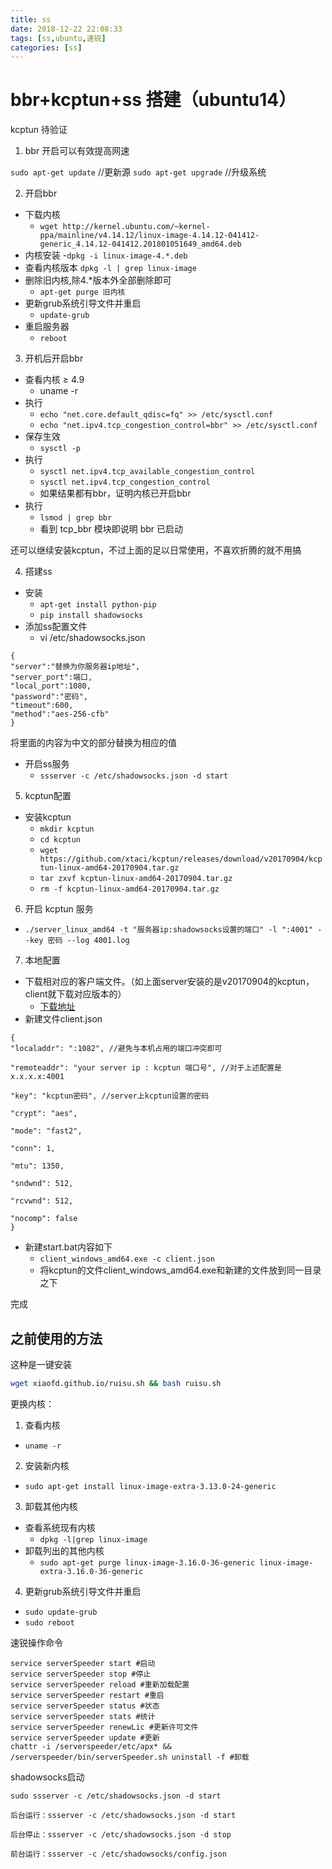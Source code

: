 ```yaml
---
title: ss
date: 2018-12-22 22:08:33
tags: [ss,ubuntu,速锐]
categories: [ss]
---
```



# bbr+kcptun+ss 搭建（ubuntu14）
kcptun 待验证
1. bbr 开启可以有效提高网速

`sudo apt-get update`  //更新源
`sudo apt-get upgrade`  //升级系统

2. 开启bbr
- 下载内核
  - `wget http://kernel.ubuntu.com/~kernel-ppa/mainline/v4.14.12/linux-image-4.14.12-041412-generic_4.14.12-041412.201801051649_amd64.deb` 
- 内核安装
  -`dpkg -i linux-image-4.*.deb` 
- 查看内核版本
`dpkg -l | grep linux-image` 
- 删除旧内核,除4.*版本外全部删除即可
  - `apt-get purge 旧内核`
- 更新grub系统引导文件并重启
  - `update-grub`
- 重启服务器
  - `reboot`

3. 开机后开启bbr
- 查看内核 ≥ 4.9
  - uname -r
- 执行
  - `echo "net.core.default_qdisc=fq" >> /etc/sysctl.conf`
  - `echo "net.ipv4.tcp_congestion_control=bbr" >> /etc/sysctl.conf`
- 保存生效
  - `sysctl -p`
- 执行
  - `sysctl net.ipv4.tcp_available_congestion_control`
  - `sysctl net.ipv4.tcp_congestion_control`
  - 如果结果都有bbr，证明内核已开启bbr
- 执行
  - `lsmod | grep bbr`
  - 看到 tcp_bbr 模块即说明 bbr 已启动

还可以继续安装kcptun，不过上面的足以日常使用，不喜欢折腾的就不用搞

4. 搭建ss
- 安装
  - `apt-get install python-pip`
  - `pip install shadowsocks`
- 添加ss配置文件
  - vi /etc/shadowsocks.json
```
{
"server":"替换为你服务器ip地址",  
"server_port":端口,
"local_port":1080,
"password":"密码",
"timeout":600,
"method":"aes-256-cfb"
}
```
将里面的内容为中文的部分替换为相应的值

- 开启ss服务
  - `ssserver -c /etc/shadowsocks.json -d start`

5. kcptun配置
- 安装kcptun
  - `mkdir kcptun`
  - `cd kcptun`
  - `wget https://github.com/xtaci/kcptun/releases/download/v20170904/kcptun-linux-amd64-20170904.tar.gz`
  - `tar zxvf kcptun-linux-amd64-20170904.tar.gz`
  - `rm -f kcptun-linux-amd64-20170904.tar.gz`

6. 开启 kcptun 服务

- `./server_linux_amd64 -t "服务器ip:shadowsocks设置的端口" -l ":4001" --key 密码 --log 4001.log`

7. 本地配置
- 下载相对应的客户端文件。（如上面server安装的是v20170904的kcptun，client就下载对应版本的）
  - [下载地址](https://github.com/xtaci/kcptun/releases?after=v20171129)
- 新建文件client.json
```
{
"localaddr": ":1082", //避免与本机占用的端口冲突即可

"remoteaddr": "your server ip : kcptun 端口号", //对于上述配置是 x.x.x.x:4001

"key": "kcptun密码", //server上kcptun设置的密码

"crypt": "aes",

"mode": "fast2",

"conn": 1,

"mtu": 1350,

"sndwnd": 512,

"rcvwnd": 512,

"nocomp": false
}
```
- 新建start.bat内容如下
  - `client_windows_amd64.exe -c client.json`
  - 将kcptun的文件client_windows_amd64.exe和新建的文件放到同一目录之下

完成








## 之前使用的方法

这种是一键安装
```bash
wget xiaofd.github.io/ruisu.sh && bash ruisu.sh
```

更换内核：
1. 查看内核
  - `uname -r`
2. 安装新内核
  - `sudo apt-get install linux-image-extra-3.13.0-24-generic`
3. 卸载其他内核
  - 查看系统现有内核
    - `dpkg -l|grep linux-image`
  - 卸载列出的其他内核
    - `sudo apt-get purge linux-image-3.16.0-36-generic linux-image-extra-3.16.0-36-generic`
4.  更新grub系统引导文件并重启
  - `sudo update-grub `
  - `sudo reboot`

速锐操作命令
```
service serverSpeeder start #启动
service serverSpeeder stop #停止
service serverSpeeder reload #重新加载配置
service serverSpeeder restart #重启
service serverSpeeder status #状态
service serverSpeeder stats #统计
service serverSpeeder renewLic #更新许可文件
service serverSpeeder update #更新
chattr -i /serverspeeder/etc/apx* && /serverspeeder/bin/serverSpeeder.sh uninstall -f #卸载
```

shadowsocks启动
```
sudo ssserver -c /etc/shadowsocks.json -d start

后台运行：ssserver -c /etc/shadowsocks.json -d start

后台停止：ssserver -c /etc/shadowsocks.json -d stop

前台运行：ssserver -c /etc/shadowsocks/config.json

```


<!-- {
"server":"",
"server_port":31241,
"local_port":1080,
"password":"@a1004041672A.@",
"timeout":600,
"method":"aes-256-cfb"
}


./server_linux_amd64 -t ":31241" -l ":4001" --key "@a1004041672A.@" --log 4001.log -->
